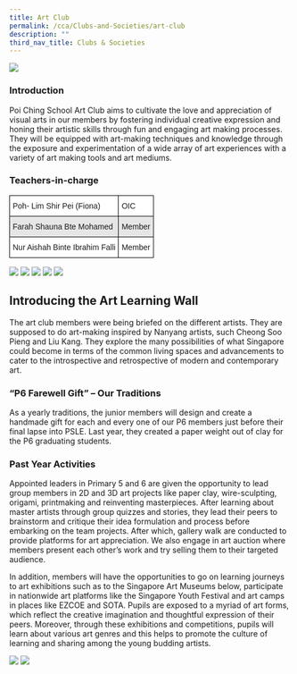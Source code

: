 ```yaml
---
title: Art Club
permalink: /cca/Clubs-and-Societies/art-club
description: ""
third_nav_title: Clubs & Societies
---
```

![](/images/art1.jpg)

### Introduction

Poi Ching School Art Club aims to cultivate the love and appreciation of visual arts in our members by fostering individual creative expression and honing their artistic skills through fun and engaging art making processes. They will be equipped with art-making techniques and knowledge through the exposure and experimentation of a wide array of art experiences with a variety of art making tools and art mediums.

### Teachers-in-charge

<style type="text/css">
.tg  {border-collapse:collapse;border-spacing:0;}
.tg td{border-color:black;border-style:solid;border-width:1px;font-family:Arial, sans-serif;font-size:14px;
  overflow:hidden;padding:10px 5px;word-break:normal;}
.tg th{border-color:black;border-style:solid;border-width:1px;font-family:Arial, sans-serif;font-size:14px;
  font-weight:normal;overflow:hidden;padding:10px 5px;word-break:normal;}
.tg .tg-bsu7{background-color:#E6E6E6;text-align:left;vertical-align:middle}
.tg .tg-zr06{background-color:#FFF;text-align:left;vertical-align:middle}
</style>
<table class="tg">
<thead>
  <tr>
    <th class="tg-zr06">Poh- Lim Shir Pei (Fiona)</th>
    <th class="tg-zr06">OIC</th>
  </tr>
</thead>
<tbody>
  <tr>
    <td class="tg-bsu7">Farah Shauna Bte Mohamed</td>
    <td class="tg-bsu7">Member</td>
  </tr>
  <tr>
    <td class="tg-zr06">Nur Aishah Binte Ibrahim Falli</td>
    <td class="tg-zr06">Member</td>
  </tr>
</tbody>
</table>

![](/images/0001-1350x1747.jpg)
![](/images/0002-1350x1747.jpg)
![](/images/0003-1350x1159.jpg)
![](/images/0004-1350x1747.jpg)
![](/images/0005-1350x1547.jpg)

**Introducing the Art Learning Wall**
-------------------------------------

The art club members were being briefed on the different artists. They are supposed to do art-making inspired by Nanyang artists, such Cheong Soo Pieng and Liu Kang. They explore the many possibilities of what Singapore could become in terms of the common living spaces and advancements to cater to the introspective and retrospective of modern and contemporary art.

### “P6 Farewell Gift” – Our Traditions

As a yearly traditions, the junior members will design and create a handmade gift for each and every one of our P6 members just before their final lapse into PSLE. Last year, they created a paper weight out of clay for the P6 graduating students.

### Past Year Activities

Appointed leaders in Primary 5 and 6 are given the opportunity to lead group members in 2D and 3D art projects like paper clay, wire-sculpting, origami, printmaking and reinventing masterpieces. After learning about master artists through group quizzes and stories, they lead their peers to brainstorm and critique their idea formulation and process before embarking on the team projects. After which, gallery walk are conducted to provide platforms for art appreciation. We also engage in art auction where members present each other’s work and try selling them to their targeted audience.

In addition, members will have the opportunities to go on learning journeys to art exhibitions such as to the Singapore Art Museums below, participate in nationwide art platforms like the Singapore Youth Festival and art camps in places like EZCOE and SOTA. Pupils are exposed to a myriad of art forms, which reflect the creative imagination and thoughtful expression of their peers. Moreover, through these exhibitions and competitions, pupils will learn about various art genres and this helps to promote the culture of learning and sharing among the young budding artists.

![](/images/0001-1-1350x1364.jpg)
![](/images/0002-1-1350x1561.jpg)